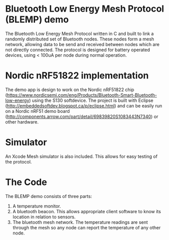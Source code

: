 # Bluetooth Low Energy Mesh Protocol (BLEMP) demo

The Bluetooth Low Energy Mesh Protocol written in C and built to link a randomly distributed set of Bluetooth nodes.
These nodes form a mesh network, allowing data to be send and received between nodes which are not directly
connected. The protocol is designed for battery operated devices, using < 100uA per node during normal operation.

# Nordic nRF51822 implementation

The demo app is design to work on the Nordic nRF51822 chip (https://www.nordicsemi.com/eng/Products/Bluetooth-Smart-Bluetooth-low-energy)
using the S130 softdevice. The project is built with Eclipse (http://embeddedsoftdev.blogspot.ca/p/eclipse.html) and can be easily
run on a Nordic nRF51 demo board (http://components.arrow.com/part/detail/69839820S1083443N7340) or other hardware.

# Simulator

An Xcode Mesh simulator is also included. This allows for easy testing of the protocol.

# The Code

The BLEMP demo consists of three parts:

1. A temperature monitor.
2. A bluetooth beacon. This allows appropriate client software to know its location in relation to sensors.
3. The bluetooth mesh network. The temperature readings are sent through the mesh so any node can report
   the temperature of any other node.
